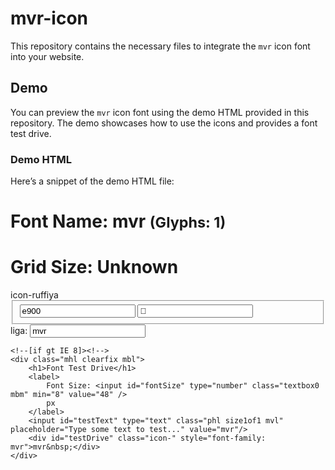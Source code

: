 # mvr-icon

This repository contains the necessary files to integrate the `mvr` icon font into your website.

## Demo

You can preview the `mvr` icon font using the demo HTML provided in this repository. The demo showcases how to use the icons and provides a font test drive.

### Demo HTML

Here’s a snippet of the demo HTML file:

<!doctype html>
<html>
<head>
    <meta charset="utf-8">
    <meta name="viewport" content="width=device-width, initial-scale=1">
    <link rel="stylesheet" href="demo-files/demo.css">
    <link rel="stylesheet" href="style.css">
</head>
<body>
    <div class="bgc1 clearfix">
        <h1 class="mhmm mvm"><span class="fgc1">Font Name:</span> mvr <small class="fgc1">(Glyphs:&nbsp;1)</small></h1>
    </div>
    <div class="clearfix mhl ptl">
        <h1 class="mvm mtn fgc1">Grid Size: Unknown</h1>
        <div class="glyph fs1">
            <div class="clearfix bshadow0 pbs">
                <span class="icon-ruffiya"></span>
                <span class="mls"> icon-ruffiya</span>
            </div>
            <fieldset class="fs0 size1of1 clearfix hidden-false">
                <input type="text" readonly value="e900" class="unit size1of2" />
                <input type="text" maxlength="1" readonly value="&#xe900;" class="unitRight size1of2 talign-right" />
            </fieldset>
            <div class="fs0 bshadow0 clearfix hidden-false">
                <span class="unit pvs fgc1">liga: </span>
                <input type="text" readonly value="mvr" class="liga unitRight" />
            </div>
        </div>
    </div>

    <!--[if gt IE 8]><!-->
    <div class="mhl clearfix mbl">
        <h1>Font Test Drive</h1>
        <label>
            Font Size: <input id="fontSize" type="number" class="textbox0 mbm" min="8" value="48" />
            px
        </label>
        <input id="testText" type="text" class="phl size1of1 mvl" placeholder="Type some text to test..." value="mvr"/>
        <div id="testDrive" class="icon-" style="font-family: mvr">mvr&nbsp;</div>
    </div>
</body>
</html>
